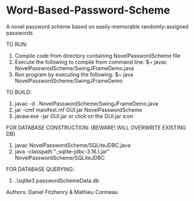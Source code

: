 # Word-Based-Password-Scheme
A novel password scheme based on easily-memorable randomly-assigned passwords

TO RUN:
  1.  Compile code from directory containing NovelPasswordScheme file
  2.  Execute the following to compile from command line:
    $~  javac NovelPasswrodScheme/SwingJFrameDemo.java
  3.  Run program by executing the following:
    $~  java NovelPasswordScheme/SwingJFrameDemo

TO BUILD:
  1.  javac -d . NovelPasswordScheme/SwingJFrameDemo.java
  2.  jar -cmf manifest.mf GUI.jar NovelPasswordScheme
  3.  javaw.exe -jar GUI.jar or click on the GUI.jar icon
  
FOR DATABASE CONSTRUCTION: (BEWARE! WILL OVERWRITE EXISTING DB)
  1.  javac NovelPasswordScheme/SQLiteJDBC.java
  2.  java -classpath ".;sqlite-jdbc-3.16.1.jar" NovelPasswordScheme/SQLiteJDBC

FOR DATABASE QUERYING:
  1.  .\sqlite3 passwordSchemeData.db
  
Authors: Daniel Fitzhenry & Mathieu Cormeau